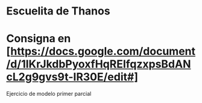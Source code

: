 # Escuelita de Thanos

# Consigna en [https://docs.google.com/document/d/1IKrJkdbPyoxfHqREIfqzxpsBdANcL2g9gvs9t-IR30E/edit#]
Ejercicio de modelo primer parcial